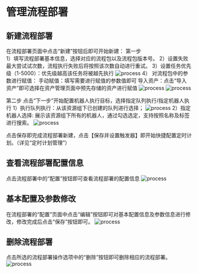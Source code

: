
# 管理流程部署
## 新建流程部署
在流程部署页面中点击“新建”按钮后即可开始新建：
第一步   
1）填写流程部署基本信息，选择对应的流程包以及流程包版本号。
2）设置失败最大尝试试次数，流程执行失败后将按照该次数自动进行重试。
3）设置任务优先级（1-5000）：优先级越高该任务将被越先执行
![process](https://docimages.blob.core.chinacloudapi.cn/images/Console/process/%E6%96%B0%E5%BB%BA%E6%B5%81%E7%A8%8B%E9%83%A8%E7%BD%B21.1.png)
4） 对流程包中的参数进行赋值：
手动赋值：填写需要进行赋值的参数值即可
导入资产：点击“导入资产”即可选择在资产管理页面中预先存储的资产进行赋值
![process](https://docimages.blob.core.chinacloudapi.cn/images/Console/process/%E6%96%B0%E5%BB%BA%E6%B5%81%E7%A8%8B%E9%83%A8%E7%BD%B2%E7%AC%AC%E4%B8%80%E9%A1%B5%E8%A1%A5%E5%85%85.png
)
![process](https://docimages.blob.core.chinacloudapi.cn/images/Console/process/%E6%96%B0%E5%BB%BA%E6%B5%81%E7%A8%8B%E9%83%A8%E7%BD%B2-%E5%AF%BC%E5%85%A5%E8%B5%84%E4%BA%A7.png)

第二步
点击“下一步”开始配置机器人执行目标，选择指定队列执行/指定机器人执行
1）执行队列执行：从该资源组下已创建的队列进行选择；
![process](https://docimages.blob.core.chinacloudapi.cn/images/Console/process/新建流程部署-指定队列.png)
2）指定机器人选择: 展示该资源组下所有的机器人，通过勾选选定，支持按照名称及标签进行搜索。
![process](https://docimages.blob.core.chinacloudapi.cn/images/Console/process/新建流程部署-指定机器人.png)

点击保存即完成流程部署新建，点击【保存并设置触发器】即开始快捷配置定时计划。（详见“定时计划管理”）


## 查看流程部署配置信息
点击流程部署中的“配置”按钮即可查看流程部署的配置信息
![process](https://docimages.blob.core.chinacloudapi.cn/images/Console/process/流程部署配置信息查看.png)

## 基本配置及参数修改
在流程部署的“配置”页面中点击“编辑”按钮即可对基本配置信息及参数信息进行修改，修改完成后点击“保存”按钮即可。
![process](https://docimages.blob.core.chinacloudapi.cn/images/Console/process/基本配置及参数信息修改.png)

## 删除流程部署
点击所选的流程部署操作选项中的“删除”按钮即可删除相应的流程部署。
![process](https://docimages.blob.core.chinacloudapi.cn/images/Console/process/删除流程部署.png)
